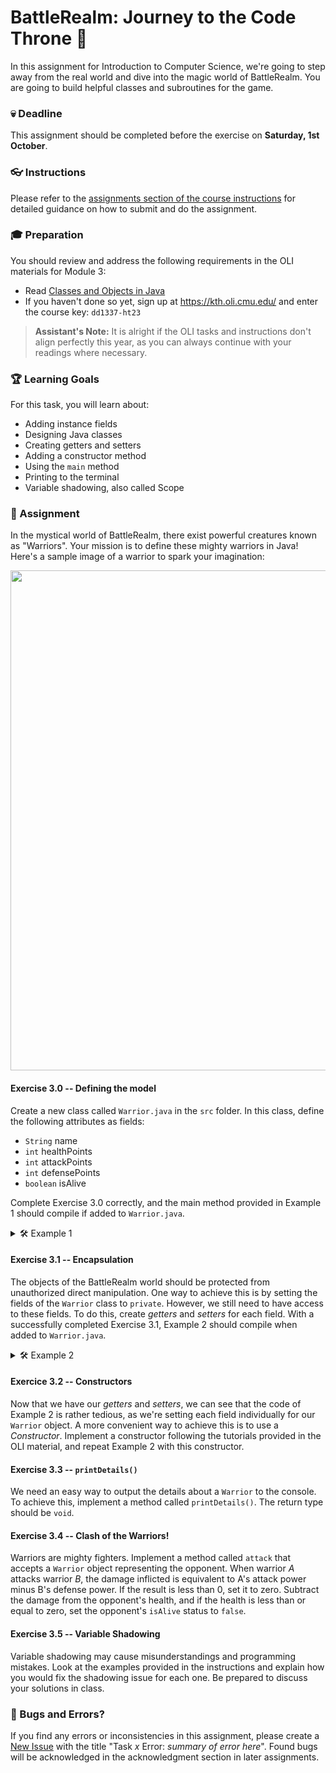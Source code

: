 # BattleRealm: Journey to the Code Throne 👑

In this assignment for Introduction to Computer Science, we're going to step away from the real world and dive into the magic world of BattleRealm. You are going to build helpful classes and subroutines for the game.

### 💀 Deadline
This assignment should be completed before the exercise on **Saturday, 1st October**.

### 👓 Instructions
Please refer to the [assignments section of the course instructions](https://gits-15.sys.kth.se/inda-22/course-instructions#assignments) for detailed guidance on how to submit and do the assignment.

### 🎓 Preparation
You should review and address the following requirements in the OLI materials for Module 3:

- Read [Classes and Objects in Java](https://kth.oli.cmu.edu/)
- If you haven't done so yet, sign up at https://kth.oli.cmu.edu/ and enter the course key: `dd1337-ht23`

> **Assistant's Note:** It is alright if the OLI tasks and instructions don't align perfectly this year, as you can always continue with your readings where necessary.

### 🏆 Learning Goals

For this task, you will learn about:

* Adding instance fields
* Designing Java classes
* Creating getters and setters
* Adding a constructor method
* Using the `main` method
* Printing to the terminal
* Variable shadowing, also called Scope

### 🏁 Assignment

In the mystical world of BattleRealm, there exist powerful creatures known as "Warriors". Your mission is to define these mighty warriors in Java! Here's a sample image of a warrior to spark your imagination:

<img src="images/dallemini-warrior.png" width="800">

#### Exercise 3.0 -- Defining the model
Create a new class called `Warrior.java` in the `src` folder. In this class, define the following attributes as fields:

- `String` name
- `int` healthPoints
- `int` attackPoints
- `int` defensePoints
- `boolean` isAlive

Complete Exercise 3.0 correctly, and the main method provided in Example 1 should compile if added to `Warrior.java`.

<details>
  <summary> 🛠 Example 1 </summary>

```java
class Warrior {
  
  // Place your fields here!

  public static void main(String[] args) {
    // create a new "Warrior" object
    Warrior braveWarrior = new Warrior();

    braveWarrior.name = "Brave Warrior";
    braveWarrior.healthPoints = 100;
    braveWarrior.attackPoints = 25;
    braveWarrior.defensePoints = 15;

    // print out the assigned values
    System.out.println("Name: " + braveWarrior.name);
    System.out.println("HP: " + braveWarrior.healthPoints);
    System.out.println("Attack: " + braveWarrior.attackPoints);
    System.out.println("Defense: " + braveWarrior.defensePoints);
  }

} // end class
```
</details>

#### Exercise 3.1 -- Encapsulation
The objects of the BattleRealm world should be protected from unauthorized direct manipulation. One way to achieve this is by setting the fields of the `Warrior` class to `private`. However, we still need to have access to these fields. To do this, create *getters* and *setters* for each field. With a successfully completed Exercise 3.1, Example 2 should compile when added to `Warrior.java`.

<details>
  <summary> 🛠 Example 2 </summary>

```java
class Warrior {

  // Put your fields here!

  // Put your getters and setters here!

  public static void main(String[] args) {
    // create a new "Warrior" object
    Warrior braveWarrior = new Warrior();

    braveWarrior.setName("Brave Warrior");
    braveWarrior.setHealthPoints(100);
    braveWarrior.setAttackPoints(25);
    braveWarrior.setDefensePoints(15);

    // print out the assigned values
    System.out.println("Name: " + braveWarrior.getName());
    System.out.println("HP: " + braveWarrior.getHealthPoints());
    System.out.println("Attack: " + braveWarrior.getAttackPoints());
    System.out.println("Defense: " + braveWarrior.getDefensePoints());
    System.out.println("Is Alive: " + braveWarrior.getIsAlive());
  } // end main method

} // end class
```
</details>

#### Exercice 3.2 -- Constructors
Now that we have our *getters* and *setters*, we can see that the code of Example 2 is rather tedious, as we're setting each field individually for our `Warrior` object. A more convenient way to achieve this is to use a *Constructor*. Implement a constructor following the tutorials provided in the OLI material, and repeat Example 2 with this constructor.

#### Exercise 3.3 -- `printDetails()`
We need an easy way to output the details about a `Warrior` to the console. To achieve this, implement a method called `printDetails()`. The return type should be `void`.

#### Exercise 3.4 -- Clash of the Warriors!
Warriors are mighty fighters. Implement a method called `attack` that accepts a `Warrior` object representing the opponent. When warrior *A* attacks warrior *B*, the damage inflicted is equivalent to A's attack power minus B's defense power. If the result is less than 0, set it to zero. Subtract the damage from the opponent's health, and if the health is less than or equal to zero, set the opponent's `isAlive` status to `false`.

#### Exercise 3.5 -- Variable Shadowing
Variable shadowing may cause misunderstandings and programming mistakes. Look at the examples provided in the instructions and explain how you would fix the shadowing issue for each one. Be prepared to discuss your solutions in class.

### 🦟 Bugs and Errors?
If you find any errors or inconsistencies in this assignment, please create a [New Issue](https://gits-15.sys.kth.se/inda-22/help/issues/new) with the title "Task *x* Error: *summary of error here*". Found bugs will be acknowledged in the acknowledgment section in later assignments.